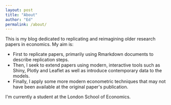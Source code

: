 ```yaml
---
layout: post
title: "About"
author: "Ed"
permalink: /about/
---
```


This is my blog dedicated to replicating and reimagining older research papers in economics. My aim is:

- First to replicate papers, primarily using Rmarkdown documents to describe replication steps.
- Then, I seek to extend papers using modern, interactive tools such as Shiny, Plotly and Leaflet as well as introduce contemporary data to the models. 
- Finally, I apply some more modern econometric techniques that may not have been available at the original paper's publication.


I'm currently a student at the London School of Economics.
